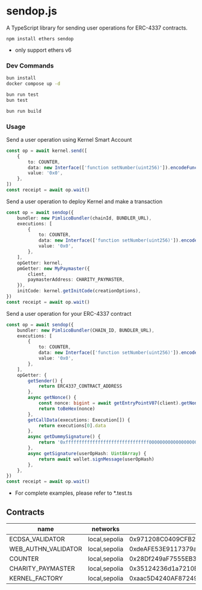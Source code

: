 # sendop.js

A TypeScript library for sending user operations for ERC-4337 contracts.

```
npm install ethers sendop
```

- only support ethers v6

### Dev Commands

```sh
bun install
docker compose up -d

bun run test
bun test

bun run build
```

### Usage

Send a user operation using Kernel Smart Account

```ts
const op = await kernel.send([
    {
        to: COUNTER,
        data: new Interface(['function setNumber(uint256)']).encodeFunctionData('setNumber', [number]),
        value: '0x0',
    },
])
const receipt = await op.wait()
```

Send a user operation to deploy Kernel and make a transaction

```ts
const op = await sendop({
    bundler: new PimlicoBundler(chainId, BUNDLER_URL),
    executions: [
        {
            to: COUNTER,
            data: new Interface(['function setNumber(uint256)']).encodeFunctionData('setNumber', [number]),
            value: '0x0',
        },
    ],
    opGetter: kernel,
    pmGetter: new MyPaymaster({
        client,
        paymasterAddress: CHARITY_PAYMASTER,
    }),
    initCode: kernel.getInitCode(creationOptions),
})
const receipt = await op.wait()
```


Send a user operation for your ERC-4337 contract
```ts
const op = await sendop({
    bundler: new PimlicoBundler(CHAIN_ID, BUNDLER_URL),
    executions: [
        {
            to: COUNTER,
            data: new Interface(['function setNumber(uint256)']).encodeFunctionData('setNumber', [number]),
            value: '0x0',
        },
    ],
    opGetter: {
        getSender() {
            return ERC4337_CONTRACT_ADDRESS
        },
        async getNonce() {
            const nonce: bigint = await getEntryPointV07(client).getNonce(ERC4337_CONTRACT_ADDRESS, 0)
            return toBeHex(nonce)
        },
        getCallData(executions: Execution[]) {
            return executions[0].data
        },
        async getDummySignature() {
            return '0xfffffffffffffffffffffffffffffff0000000000000000000000000000000007aaaaaaaaaaaaaaaaaaaaaaaaaaaaaaaaaaaaaaaaaaaaaaaaaaaaaaaaaaaaaaa1c'
        },
        async getSignature(userOpHash: Uint8Array) {
            return await wallet.signMessage(userOpHash)
        },
    },
})
const receipt = await op.wait()
```

- For complete examples, please refer to *.test.ts

## Contracts

| name                | networks      | address                                    |
| ------------------- | ------------- | ------------------------------------------ |
| ECDSA_VALIDATOR     | local,sepolia | 0x971208C0409CFB2fD44C64E6158cf3335abb4476 |
| WEB_AUTHN_VALIDATOR | local,sepolia | 0xdeAFE53E9117379a72c242E35db94De14570f970 |
| COUNTER             | local,sepolia | 0x28Df249aF7555EB3D252Ebd6BFDb830f1dD4B790 |
| CHARITY_PAYMASTER   | local,sepolia | 0x35124236d1a7210B43Cb46897Bc957dEFb42c777 |
| KERNEL_FACTORY      | local,sepolia | 0xaac5D4240AF87249B3f71BC8E4A2cae074A3E419 |
